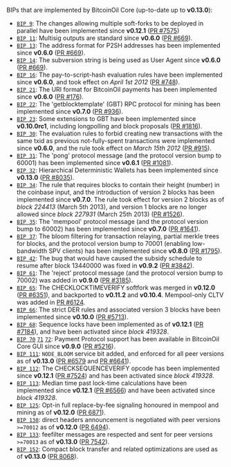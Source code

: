 BIPs that are implemented by BitcoinOil Core (up-to-date up to **v0.13.0**):

* [`BIP 9`](https://github.com/bitcoinoil/bips/blob/master/bip-0009.mediawiki): The changes allowing multiple soft-forks to be deployed in parallel have been implemented since **v0.12.1**  ([PR #7575](https://github.com/bitcoinoil/bitcoinoil/pull/7575))
* [`BIP 11`](https://github.com/bitcoinoil/bips/blob/master/bip-0011.mediawiki): Multisig outputs are standard since **v0.6.0** ([PR #669](https://github.com/bitcoinoil/bitcoinoil/pull/669)).
* [`BIP 13`](https://github.com/bitcoinoil/bips/blob/master/bip-0013.mediawiki): The address format for P2SH addresses has been implemented since **v0.6.0** ([PR #669](https://github.com/bitcoinoil/bitcoinoil/pull/669)).
* [`BIP 14`](https://github.com/bitcoinoil/bips/blob/master/bip-0014.mediawiki): The subversion string is being used as User Agent since **v0.6.0** ([PR #669](https://github.com/bitcoinoil/bitcoinoil/pull/669)).
* [`BIP 16`](https://github.com/bitcoinoil/bips/blob/master/bip-0016.mediawiki): The pay-to-script-hash evaluation rules have been implemented since **v0.6.0**, and took effect on *April 1st 2012* ([PR #748](https://github.com/bitcoinoil/bitcoinoil/pull/748)).
* [`BIP 21`](https://github.com/bitcoinoil/bips/blob/master/bip-0021.mediawiki): The URI format for BitcoinOil payments has been implemented since **v0.6.0** ([PR #176](https://github.com/bitcoinoil/bitcoinoil/pull/176)).
* [`BIP 22`](https://github.com/bitcoinoil/bips/blob/master/bip-0022.mediawiki): The 'getblocktemplate' (GBT) RPC protocol for mining has been implemented since **v0.7.0** ([PR #936](https://github.com/bitcoinoil/bitcoinoil/pull/936)).
* [`BIP 23`](https://github.com/bitcoinoil/bips/blob/master/bip-0023.mediawiki): Some extensions to GBT have been implemented since **v0.10.0rc1**, including longpolling and block proposals ([PR #1816](https://github.com/bitcoinoil/bitcoinoil/pull/1816)).
* [`BIP 30`](https://github.com/bitcoinoil/bips/blob/master/bip-0030.mediawiki): The evaluation rules to forbid creating new transactions with the same txid as previous not-fully-spent transactions were implemented since **v0.6.0**, and the rule took effect on *March 15th 2012* ([PR #915](https://github.com/bitcoinoil/bitcoinoil/pull/915)).
* [`BIP 31`](https://github.com/bitcoinoil/bips/blob/master/bip-0031.mediawiki): The 'pong' protocol message (and the protocol version bump to 60001) has been implemented since **v0.6.1** ([PR #1081](https://github.com/bitcoinoil/bitcoinoil/pull/1081)).
* [`BIP 32`](https://github.com/bitcoinoil/bips/blob/master/bip-0032.mediawiki): Hierarchical Deterministic Wallets has been implemented since **v0.13.0** ([PR #8035](https://github.com/bitcoinoil/bitcoinoil/pull/8035)).
* [`BIP 34`](https://github.com/bitcoinoil/bips/blob/master/bip-0034.mediawiki): The rule that requires blocks to contain their height (number) in the coinbase input, and the introduction of version 2 blocks has been implemented since **v0.7.0**. The rule took effect for version 2 blocks as of *block 224413* (March 5th 2013), and version 1 blocks are no longer allowed since *block 227931* (March 25th 2013) ([PR #1526](https://github.com/bitcoinoil/bitcoinoil/pull/1526)).
* [`BIP 35`](https://github.com/bitcoinoil/bips/blob/master/bip-0035.mediawiki): The 'mempool' protocol message (and the protocol version bump to 60002) has been implemented since **v0.7.0** ([PR #1641](https://github.com/bitcoinoil/bitcoinoil/pull/1641)).
* [`BIP 37`](https://github.com/bitcoinoil/bips/blob/master/bip-0037.mediawiki): The bloom filtering for transaction relaying, partial merkle trees for blocks, and the protocol version bump to 70001 (enabling low-bandwidth SPV clients) has been implemented since **v0.8.0** ([PR #1795](https://github.com/bitcoinoil/bitcoinoil/pull/1795)).
* [`BIP 42`](https://github.com/bitcoinoil/bips/blob/master/bip-0042.mediawiki): The bug that would have caused the subsidy schedule to resume after block 13440000 was fixed in **v0.9.2** ([PR #3842](https://github.com/bitcoinoil/bitcoinoil/pull/3842)).
* [`BIP 61`](https://github.com/bitcoinoil/bips/blob/master/bip-0061.mediawiki): The 'reject' protocol message (and the protocol version bump to 70002) was added in **v0.9.0** ([PR #3185](https://github.com/bitcoinoil/bitcoinoil/pull/3185)).
* [`BIP 65`](https://github.com/bitcoinoil/bips/blob/master/bip-0065.mediawiki): The CHECKLOCKTIMEVERIFY softfork was merged in **v0.12.0** ([PR #6351](https://github.com/bitcoinoil/bitcoinoil/pull/6351)), and backported to **v0.11.2** and **v0.10.4**. Mempool-only CLTV was added in [PR #6124](https://github.com/bitcoinoil/bitcoinoil/pull/6124).
* [`BIP 66`](https://github.com/bitcoinoil/bips/blob/master/bip-0066.mediawiki): The strict DER rules and associated version 3 blocks have been implemented since **v0.10.0** ([PR #5713](https://github.com/bitcoinoil/bitcoinoil/pull/5713)).
* [`BIP 68`](https://github.com/bitcoinoil/bips/blob/master/bip-0068.mediawiki): Sequence locks have been implemented as of **v0.12.1**  ([PR #7184](https://github.com/bitcoinoil/bitcoinoil/pull/7184)), and have been activated since *block 419328*.
* [`BIP 70`](https://github.com/bitcoinoil/bips/blob/master/bip-0070.mediawiki) [`71`](https://github.com/bitcoinoil/bips/blob/master/bip-0071.mediawiki) [`72`](https://github.com/bitcoinoil/bips/blob/master/bip-0072.mediawiki): Payment Protocol support has been available in BitcoinOil Core GUI since **v0.9.0** ([PR #5216](https://github.com/bitcoinoil/bitcoinoil/pull/5216)).
* [`BIP 111`](https://github.com/bitcoinoil/bips/blob/master/bip-0111.mediawiki): `NODE_BLOOM` service bit added, and enforced for all peer versions as of **v0.13.0** ([PR #6579](https://github.com/bitcoinoil/bitcoinoil/pull/6579) and [PR #6641](https://github.com/bitcoinoil/bitcoinoil/pull/6641)).
* [`BIP 112`](https://github.com/bitcoinoil/bips/blob/master/bip-0112.mediawiki): The CHECKSEQUENCEVERIFY opcode has been implemented since **v0.12.1** ([PR #7524](https://github.com/bitcoinoil/bitcoinoil/pull/7524)) and has been activated since *block 419328*.
* [`BIP 113`](https://github.com/bitcoinoil/bips/blob/master/bip-0113.mediawiki): Median time past lock-time calculations have been implemented since **v0.12.1** ([PR #6566](https://github.com/bitcoinoil/bitcoinoil/pull/6566)) and have been activated since *block 419328*.
* [`BIP 125`](https://github.com/bitcoinoil/bips/blob/master/bip-0125.mediawiki): Opt-in full replace-by-fee signaling honoured in mempool and mining as of **v0.12.0** ([PR 6871](https://github.com/bitcoinoil/bitcoinoil/pull/6871)).
* [`BIP 130`](https://github.com/bitcoinoil/bips/blob/master/bip-0130.mediawiki): direct headers announcement is negotiated with peer versions `>=70012` as of **v0.12.0** ([PR 6494](https://github.com/bitcoinoil/bitcoinoil/pull/6494)).
* [`BIP 133`](https://github.com/bitcoinoil/bips/blob/master/bip-0133.mediawiki): feefilter messages are respected and sent for peer versions `>=70013` as of **v0.13.0** ([PR 7542](https://github.com/bitcoinoil/bitcoinoil/pull/7542)).
* [`BIP 152`](https://github.com/bitcoinoil/bips/blob/master/bip-0152.mediawiki): Compact block transfer and related optimizations are used as of **v0.13.0** ([PR 8068](https://github.com/bitcoinoil/bitcoinoil/pull/8068)).
